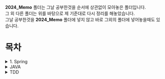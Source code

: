 
**2024_Memo** 폴더는 그날 공부한것을 순서에 상관없이 모아놓은 폴더입니다.  
그 외 다른 폴더는 위를 바탕으로 제 기준대로 다시 정리를 해놓았습니다.  
그날 공부한것을 **2024_Memo** 폴더에 넣지 않고 바로 그외의 폴더에 넣어놓을때도 있습니다.  

# 목차

<details>
<summary>1. Spring</summary>

- **Spring IOC**
    - [IOC 1](/Spring/Spring_IOC/IOC.md)
    - [IOC 2](/Spring/Spring_IOC/IOC2.md) **미완성**
    - [팩토리 빈 vs 빈 팩토리](/Spring/Spring_IOC/팩토리빈vs빈팩토리.md)
    - [Dependency Injection](/Spring/Spring_IOC/DependencyInjection.md)
    - [Instantiation Bean](/Spring/Spring_IOC/Instantiation_Bean.md)
- **AopAllience**
    - [Aop1](/Spring/AopAllience/SpringAop/Aop1.md)
    - [Aop2](/Spring/AopAllience/SpringAop/Aop2.md)
    - [Introduction](/Spring/AopAllience/SpringAop/Introduction.md)
    - [Pointcut_And_methodmatches](/Spring/AopAllience/Aspectj/Pointcut_And_methodmatches.md)
    - [델리게이트 정리](/Spring/AopAllience/델리게이트%20정리.md)
    - [동적 바인딩과 정적 바인딩](/Spring/AopAllience/동적바인딩%20과%20정적바인딩.md)
    - **Java Dynamin Classes**
        - [Criteria_For_The_ProxyTargetClass](/Spring/AopAllience/JavaDynamicProxyClasses/Criteria_For_The_ProxyTargetClass.md)
        - [InvocationHandler](/Spring/AopAllience/JavaDynamicProxyClasses/InvocationHandler.md)
        - [JavaDynamicProxy](/Spring/AopAllience/JavaDynamicProxyClasses/JavaDynamicProxy.md)
        - [Serialization AND Methods Duplicated in Multiple Proxy Interfaces](/Spring/AopAllience/JavaDynamicProxyClasses/Serialization%20AND%20Methods%20Duplicated%20in%20Multiple%20Proxy%20Interfaces.md)        
        - [클래스 로딩과 관련된 제약조건](/Spring/AopAllience/JavaDynamicProxyClasses/클래스%20로딩과%20관련된%20제약조건.md)
- **JDBC**
    - [Transaction](/Spring/JDBC/Transaction.md)


</details>

<details>
<summary>JAVA</summary>

- **Refliection** 
    - [Non-reflective vs reflective](/JAVA/Refliection/Non-reflective%20vs%20reflective.md)
    - [reflection(Methods)](/JAVA/Refliection/reflection(Methods).md)

> 리플렉션 파트의 설명은 아직 준비가 되어있지 않습니다 빠르게 완성하겠습니다.

</details>

<details>
<summary>TDD</summary>

- [TDD](/TDD/TDD.md)

- **Mockito**
    - [Mockito](/TDD/Mockito/Mockito.md)
    - [Mockito 와 DynamicProxy의 차이](/TDD/Mockito/Mockito%20와%20Dynamic%20Proxy%20차이.md)

> TDD 파티는 아직 공부중 입니다.
</details>
